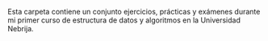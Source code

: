 Esta carpeta contiene un conjunto ejercicios, prácticas y exámenes durante mi primer curso de estructura de datos y algoritmos en la Universidad Nebrija.